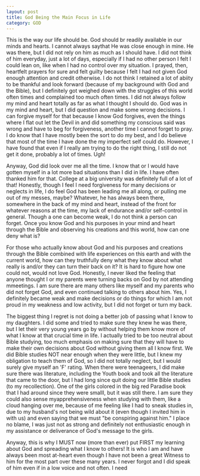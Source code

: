 ```yaml
---
layout: post
title: God Being the Main Focus in Life
category: GOD
---
```


This is the way our life should be. God should br readily available in our minds and hearts. I cannot always saythat He was close enough in mine. He was there, but I did not rely on him as much as I should have. I did not think of him everyday, just a lot of days, especially if I had no other person I felt I could lean on, like when I had no control over my situation. I prayed, then, heartfelt prayers for sure and felt guilty because I felt I had not given God enough attention and credit otherwise. I do not think I retained a lot of abiity to be thankful and look forward (because of my background with God and the Bible), but I definitely got weighed down with the struggles of this world often times and complained too much often times. I did not always follow my mind and heart totally as far as what I thought I should do. God was in my mind and heart, but I did question and make some wrong decisions. I can forgive myself for that because I know God forgives, even the things where I flat out let the Devil in and did something my conscious said was wrong and have to beg for forgiveness, another time I cannot forget to pray. I do know that I have mostly been the sort to do my best, and I do believe that most of the time I have done the my imperfect self could do. However, I have found that even if  I really am trying to do the right thing, I still do not get it done, probably a lot of times. Ugh!

Anyway, God did look over me all the time. I know that or I would have gotten myself in a lot more bad situations than I did in life. I have often thanked him for that. College at a big university was definitely full of a lot of that! Honestly, though I feel I need forgiveness for many decisions or neglects in life, I do feel God has been leading me all along, or pulling me out of my messes, maybe? Whatever, he has always been there, somewhere in the back of my mind and heart, instead of the front for whatever reasons at the time, my lack of endurance and/or self-control in general. Though a one can become weak, I do not think a person can forget. Once you know God and his purposes in your mind and heart through the Bible and observing his creations and this world, how can one deny what is? 

For those who actually know about God and his purposes and creations through the Bible combined with life experiences on this earth and with the current world, how can they truthfully deny what they know about what really is and/or they can turn their back on it? It is hard to figure how one could not, would not love God.  Honestly, I never liked the feeling that anyone thought I or my parents were turning backs on God by not attending mmeetings. I am sure there are many others like myself and my parents who did not forget God, and even continued talking to others about him. Yes, I definitely became weak and make decisions or do things for which I am not proud in my weakness and low activity, but I did not forget or turn my back.

The biggest thing I regret is not doing a better job of passing what I know to my daughters. I did some and tried to make sure they knew he was there, but I let their very young years go by without helping them know more of what I know at that crucial time in life. I actually tried to be too neutral about Bible studying, too much emphasis on making sure that they will have to make their own decisions about God without giving them all I know first. We did Bible studies NOT near enough when they were little, but I knew my obligation to teach them of God, so I did not totally neglect, but I would surely give myself an 'F' rating. When there were teenageers, I did make sure there was literature, including the Youth book and took all the literature that came to the door, but I had long since quit doing our little Bible studies (to my recollection). One of the girls colored in the big red Paradise book that I had around since they were smallI, but it was still there. I am sure they could also sense myapprehensiveness when studying with them, like a cloud hanging over me, because of me feeling like I had to sneak studies in, due to my husband's not being wild about it (even though I invited him in with us) and even saying that we must "be conspiring against him." I place no blame, I was just not as strong and definitely not enthusiastic enough in my assistance or deliverance of God's message to the girls.

Anyway, this is why I MUST now (more than ever) put FIRST my learning about God and spreading what I know to others! It is who I am and have always been most at-heart even though I have not been a great Witness to him for the most part over these many years. I never forgot and I did speak of him even if in a low voice and not often. I need 